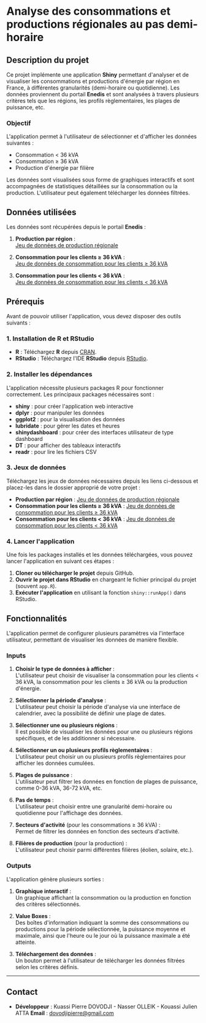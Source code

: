 # Analyse des consommations et productions régionales au pas demi-horaire

## Description du projet

Ce projet implémente une application **Shiny** permettant d'analyser et de visualiser les consommations et productions d'énergie par région en France, à différentes granularités (demi-horaire ou quotidienne). Les données proviennent du portail **Enedis** et sont analysées à travers plusieurs critères tels que les régions, les profils règlementaires, les plages de puissance, etc.

### Objectif

L'application permet à l'utilisateur de sélectionner et d'afficher les données suivantes :

- Consommation < 36 kVA
- Consommation ≥ 36 kVA
- Production d'énergie par filière

Les données sont visualisées sous forme de graphiques interactifs et sont accompagnées de statistiques détaillées sur la consommation ou la production. L'utilisateur peut également télécharger les données filtrées.

## Données utilisées

Les données sont récupérées depuis le portail **Enedis** :

1. **Production par région** :  
   [Jeu de données de production régionale](https://data.enedis.fr/explore/dataset/prod-region/information/)

2. **Consommation pour les clients ≥ 36 kVA** :  
   [Jeu de données de consommation pour les clients ≥ 36 kVA](https://data.enedis.fr/explore/dataset/conso-sup36-region/information/)

3. **Consommation pour les clients < 36 kVA** :  
   [Jeu de données de consommation pour les clients < 36 kVA](https://data.enedis.fr/explore/dataset/conso-inf36-region/information/)

## Prérequis

Avant de pouvoir utiliser l'application, vous devez disposer des outils suivants :

### 1. Installation de R et RStudio
- **R** : Téléchargez **R** depuis [CRAN](https://cran.r-project.org/).
- **RStudio** : Téléchargez l'IDE **RStudio** depuis [RStudio](https://www.rstudio.com/products/rstudio/download/).

### 2. Installer les dépendances

L'application nécessite plusieurs packages R pour fonctionner correctement. Les principaux packages nécessaires sont :

- **shiny** : pour créer l'application web interactive
- **dplyr** : pour manipuler les données
- **ggplot2** : pour la visualisation des données
- **lubridate** : pour gérer les dates et heures
- **shinydashboard** : pour créer des interfaces utilisateur de type dashboard
- **DT** : pour afficher des tableaux interactifs
- **readr** : pour lire les fichiers CSV

### 3. Jeux de données

Téléchargez les jeux de données nécessaires depuis les liens ci-dessous et placez-les dans le dossier approprié de votre projet :

- **Production par région** : [Jeu de données de production régionale](https://data.enedis.fr/explore/dataset/prod-region/information/)
- **Consommation pour les clients ≥ 36 kVA** : [Jeu de données de consommation pour les clients ≥ 36 kVA](https://data.enedis.fr/explore/dataset/conso-sup36-region/information/)
- **Consommation pour les clients < 36 kVA** : [Jeu de données de consommation pour les clients < 36 kVA](https://data.enedis.fr/explore/dataset/conso-inf36-region/information/)

### 4. Lancer l'application

Une fois les packages installés et les données téléchargées, vous pouvez lancer l'application en suivant ces étapes :

1. **Cloner ou télécharger le projet** depuis GitHub.
2. **Ouvrir le projet dans RStudio** en chargeant le fichier principal du projet (souvent `app.R`).
3. **Exécuter l'application** en utilisant la fonction `shiny::runApp()` dans RStudio.

## Fonctionnalités

L'application permet de configurer plusieurs paramètres via l'interface utilisateur, permettant de visualiser les données de manière flexible.

### Inputs

1. **Choisir le type de données à afficher** :  
   L'utilisateur peut choisir de visualiser la consommation pour les clients < 36 kVA, la consommation pour les clients ≥ 36 kVA ou la production d'énergie.

2. **Sélectionner la période d'analyse** :  
   L'utilisateur peut choisir la période d'analyse via une interface de calendrier, avec la possibilité de définir une plage de dates.

3. **Sélectionner une ou plusieurs régions** :  
   Il est possible de visualiser les données pour une ou plusieurs régions spécifiques, et de les additionner si nécessaire.

4. **Sélectionner un ou plusieurs profils règlementaires** :  
   L'utilisateur peut choisir un ou plusieurs profils règlementaires pour afficher les données cumulées.

5. **Plages de puissance** :  
   L'utilisateur peut filtrer les données en fonction de plages de puissance, comme 0-36 kVA, 36-72 kVA, etc.

6. **Pas de temps** :  
   L'utilisateur peut choisir entre une granularité demi-horaire ou quotidienne pour l'affichage des données.

7. **Secteurs d'activité** (pour les consommations ≥ 36 kVA) :  
   Permet de filtrer les données en fonction des secteurs d'activité.

8. **Filières de production** (pour la production) :  
   L'utilisateur peut choisir parmi différentes filières (éolien, solaire, etc.).

### Outputs

L'application génère plusieurs sorties :

1. **Graphique interactif** :  
   Un graphique affichant la consommation ou la production en fonction des critères sélectionnés.

2. **Value Boxes** :  
   Des boîtes d'information indiquant la somme des consommations ou productions pour la période sélectionnée, la puissance moyenne et maximale, ainsi que l'heure ou le jour où la puissance maximale a été atteinte.

3. **Téléchargement des données** :  
   Un bouton permet à l'utilisateur de télécharger les données filtrées selon les critères définis.

---

## Contact

- **Développeur** : Kuassi Pierre DOVODJI - Nasser OLLEIK - Kouassi Julien ATTA
  **Email** : [dovodjipierre@gmail.com](mailto:dovodjipierre@gmail.com)

